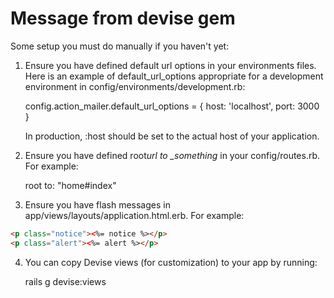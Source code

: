 # Message from devise gem

Some setup you must do manually if you haven't yet:

1. Ensure you have defined default url options in your environments files. Here
   is an example of default_url_options appropriate for a development environment
   in config/environments/development.rb:

   config.action_mailer.default_url_options = { host: 'localhost', port: 3000 }

   In production, :host should be set to the actual host of your application.

2. Ensure you have defined root*url to \_something* in your config/routes.rb.
   For example:

   root to: "home#index"

3. Ensure you have flash messages in app/views/layouts/application.html.erb.
   For example:

```html
<p class="notice"><%= notice %></p>
<p class="alert"><%= alert %></p>
```

4. You can copy Devise views (for customization) to your app by running:

   rails g devise:views
